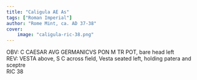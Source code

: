 ```yaml
---
title: "Caligula AE As"
tags: ["Roman Imperial"]
author: "Rome Mint, ca. AD 37-38"
cover:
    image: "caligula-ric-38.png"
---
```


OBV: C CAESAR AVG GERMANICVS PON M TR POT, bare head left  
REV: VESTA above, S C across field, Vesta seated left, holding patera and sceptre  
RIC 38